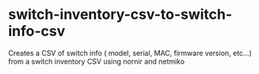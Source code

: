 # switch-inventory-csv-to-switch-info-csv
Creates a CSV of switch info ( model, serial, MAC, firmware version, etc...) from a switch inventory CSV using nornir and netmiko
